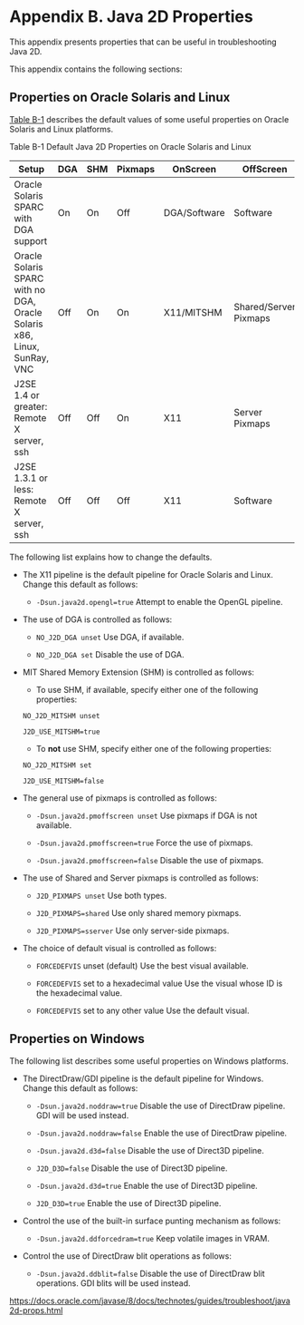 # Appendix B. Java 2D Properties

This appendix presents properties that can be useful in troubleshooting Java 2D.

This appendix contains the following sections:

## Properties on Oracle Solaris and Linux

[Table B-1](#CIHGGCJB) describes the default values of some useful properties on Oracle Solaris and Linux platforms.

Table B-1 Default Java 2D Properties on Oracle Solaris and Linux

<table>
<colgroup><col width="*">
<col width="8%">
<col width="8%">
<col width="13%">
<col width="19%">
<col width="19%">
</colgroup><thead>
<tr>
<th>Setup</th>
<th>DGA</th>
<th>SHM</th>
<th>Pixmaps</th>
<th>OnScreen</th>
<th>OffScreen</th>
</tr>
</thead>
<tbody>
<tr>
<td>Oracle Solaris SPARC with DGA support</td>
<td>On</td>
<td>On</td>
<td>Off</td>
<td>DGA/Software</td>
<td>Software</td>
</tr>
<tr>
<td>Oracle Solaris SPARC with no DGA, Oracle Solaris x86, Linux, SunRay, VNC</td>
<td>Off</td>
<td>On</td>
<td>On</td>
<td>X11/MITSHM</td>
<td>Shared/Server Pixmaps</td>
</tr>
<tr>
<td>J2SE 1.4 or greater: Remote X server, ssh</td>
<td>Off</td>
<td>Off</td>
<td>On</td>
<td>X11</td>
<td>Server Pixmaps</td>
</tr>
<tr>
<td>J2SE 1.3.1 or less: Remote X server, ssh</td>
<td>Off</td>
<td>Off</td>
<td>Off</td>
<td>X11</td>
<td>Software</td>
</tr>
</tbody>
</table>


The following list explains how to change the defaults.

* The X11 pipeline is the default pipeline for Oracle Solaris and Linux. Change this default as follows:

  * `-Dsun.java2d.opengl=true`  Attempt to enable the OpenGL pipeline.

* The use of DGA is controlled as follows:

  * `NO_J2D_DGA unset`  Use DGA, if available.

  * `NO_J2D_DGA set`  Disable the use of DGA.

* MIT Shared Memory Extension (SHM) is controlled as follows:

  * To use SHM, if available, specify either one of the following properties:

  `NO_J2D_MITSHM unset`

  `J2D_USE_MITSHM=true`

  * To **not** use SHM, specify either one of the following properties:

  `NO_J2D_MITSHM set`

  `J2D_USE_MITSHM=false`

* The general use of pixmaps is controlled as follows:

  * `-Dsun.java2d.pmoffscreen unset`  Use pixmaps if DGA is not available.

  * `-Dsun.java2d.pmoffscreen=true`  Force the use of pixmaps.

  * `-Dsun.java2d.pmoffscreen=false`  Disable the use of pixmaps.

* The use of Shared and Server pixmaps is controlled as follows:

  * `J2D_PIXMAPS unset`  Use both types.

  * `J2D_PIXMAPS=shared`  Use only shared memory pixmaps.

  * `J2D_PIXMAPS=sserver`  Use only server-side pixmaps.

* The choice of default visual is controlled as follows:

  * `FORCEDEFVIS` unset (default)  Use the best visual available.

  * `FORCEDEFVIS` set to a hexadecimal value  Use the visual whose ID is the hexadecimal value.

  * `FORCEDEFVIS` set to any other value  Use the default visual.

## Properties on Windows

The following list describes some useful properties on Windows platforms.

* The DirectDraw/GDI pipeline is the default pipeline for Windows. Change this default as follows:

  * `-Dsun.java2d.noddraw=true`  Disable the use of DirectDraw pipeline. GDI will be used instead.

  * `-Dsun.java2d.noddraw=false`  Enable the use of DirectDraw pipeline.

  * `-Dsun.java2d.d3d=false`  Disable the use of Direct3D pipeline.

  * `J2D_D3D=false`  Disable the use of Direct3D pipeline.

  * `-Dsun.java2d.d3d=true`  Enable the use of Direct3D pipeline.

  * `J2D_D3D=true`  Enable the use of Direct3D pipeline.

* Control the use of the built-in surface punting mechanism as follows:

  * `-Dsun.java2d.ddforcedram=true`  Keep volatile images in VRAM.

* Control the use of DirectDraw blit operations as follows:

  * `-Dsun.java2d.ddblit=false`  Disable the use of DirectDraw blit operations. GDI blits will be used instead.


<https://docs.oracle.com/javase/8/docs/technotes/guides/troubleshoot/java2d-props.html>
